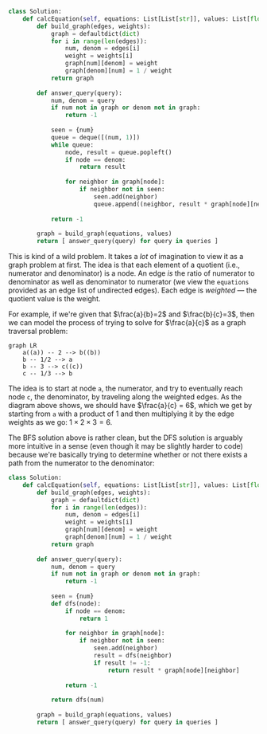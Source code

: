 ```python
class Solution:
    def calcEquation(self, equations: List[List[str]], values: List[float], queries: List[List[str]]) -> List[float]:
        def build_graph(edges, weights):
            graph = defaultdict(dict)
            for i in range(len(edges)):
                num, denom = edges[i]
                weight = weights[i]
                graph[num][denom] = weight
                graph[denom][num] = 1 / weight
            return graph
        
        def answer_query(query):
            num, denom = query
            if num not in graph or denom not in graph:
                return -1
            
            seen = {num}
            queue = deque([(num, 1)])
            while queue:
                node, result = queue.popleft()
                if node == denom:
                    return result
                
                for neighbor in graph[node]:
                    if neighbor not in seen:
                        seen.add(neighbor)
                        queue.append((neighbor, result * graph[node][neighbor]))
                        
            return -1
            
        graph = build_graph(equations, values)
        return [ answer_query(query) for query in queries ]
```

This is kind of a wild problem. It takes a *lot* of imagination to view it as a graph problem at first. The idea is that each element of a quotient (i.e., numerator and denominator) is a node. An edge *is* the ratio of numerator to denominator as well as denominator to numerator (we view the `equations` provided as an edge list of undirected edges). Each edge is *weighted* &#8212; the quotient value is the weight.

For example, if we're given that $\frac{a}{b}=2$ and $\frac{b}{c}=3$, then we can model the process of trying to solve for $\frac{a}{c}$ as a graph traversal problem:

```mermaid
graph LR
    a((a)) -- 2 --> b((b))
    b -- 1/2 --> a
    b -- 3 --> c((c))
    c -- 1/3 --> b
```

The idea is to start at node `a`, the numerator, and try to eventually reach node `c`, the denominator, by traveling along the weighted edges. As the diagram above shows, we should have $\frac{a}{c} = 6$, which we get by starting from `a` with a product of $1$ and then multiplying it by the edge weights as we go: $1 \times 2\times 3 = 6$.

The BFS solution above is rather clean, but the DFS solution is arguably more intuitive in a sense (even though it may be slightly harder to code) because we're basically trying to determine whether or not there exists a path from the numerator to the denominator:

```python
class Solution:
    def calcEquation(self, equations: List[List[str]], values: List[float], queries: List[List[str]]) -> List[float]:
        def build_graph(edges, weights):
            graph = defaultdict(dict)
            for i in range(len(edges)):
                num, denom = edges[i]
                weight = weights[i]
                graph[num][denom] = weight
                graph[denom][num] = 1 / weight
            return graph
        
        def answer_query(query):
            num, denom = query
            if num not in graph or denom not in graph:
                return -1
            
            seen = {num}
            def dfs(node):
                if node == denom:
                    return 1
                
                for neighbor in graph[node]:
                    if neighbor not in seen:
                        seen.add(neighbor)
                        result = dfs(neighbor)
                        if result != -1:
                            return result * graph[node][neighbor]
                
                return -1
            
            return dfs(num)
            
        graph = build_graph(equations, values)
        return [ answer_query(query) for query in queries ]
```